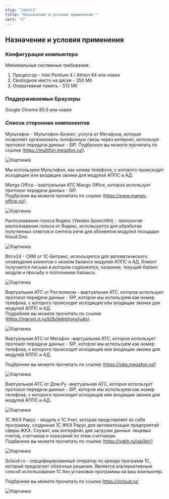 ```yaml
---
slug: "/post1"
title: "Назначение и условия применения "
sort: "2"
---
```


## Назначение и условия применения

### Конфигурация компьютера

Минимальные системные требования:

1. Процессор - Intel Pentium 4 / Athlon 64 или новее
1. Свободное место на диске - 350 Мб
1. Оперативная память - 512 Mб

### Поддерживаемые Браузеры

Google Chrome 85.0 или новее

### Список сторонних компонентов

Мультифон - Мультифон-Бизнес, услуга от Мегафона, которая позволяет организовать телефонную связь через интернет, используя протокол передачи данных - SIP. Подбронее вы можете прочитать по ссылке  (https://multifon.megafon.ru/).

![Картинка](./images/about_megafon.png "Страница Мультифон Бизнес от Мегафон")

Мы используем Мультифон, как номер телефона, с которого происходят исходящие или  входящие звонки для модулей  АППС и АД.

Mango Office - виртуальная АТС Mango Office, которое использует протокол передачи данных - SIP.  
Подбронее вы можете прочитать по ссылке  (https://www.mango-office.ru/).

![Картинка](./images/about_mango_office.png "Страница Mango Office от Манго Телеком")

Распознавание голоса Яндекс (Yandex.SpeechKit) - технология распознавания голоса от Яндекс, используется для обработки полученных ответов и синтеза речи для абонентов модулей площадки Kloud.One.

![Картинка](./images/about_yandex.png " Страница Yandex SpeechKit от Яндекс")

Bitrix24 - CRM  от 1С-Битрикс, используется для автоматического оповещения клиентов о низком балансе модулей АППС и АД. Клиент получается письмо в котором содержится, название, текущий баланс модуля и просьбу о пополнении баланса.

![Картинка](./images/about_bitrix.png "Страница Битрикс 24 от 1С-Битрикс")

Виртуальная АТС от Ростелеком - виртуальная АТС, которое использует протокол передачи данных - SIP, которое мы используем как номер телефона, с которого происходят исходящие или  входящие звонки для модулей  АППС и АД.  
Подробнее вы можете прочитать по ссылке  (https://maryel.rt.ru/b2b/telephony/vats).

![Картинка](./images/about_rt_ats.png "Страница Виртуальная АТС от Ростелеком")

Виртуальная АТС от Мегафон -виртуальная АТС, которое использует протокол передачи данных - SIP, которое мы используем как номер телефона, с которого происходят исходящие или  входящие звонки для модулей  АППС и АД.

Подбронее вы можете прочитать по ссылке  (https://vats.megafon.ru/)

![Картинка](./images/about_megafon_ats.png "Страница Виртуальная АТС от Мегафон")

Виртуальная АТС от Дом.Ру -виртуальная АТС, которое использует протокол передачи данных - SIP, которое мы используем как номер телефона, с которого происходят исходящие или  входящие звонки для модулей  АППС и АД.

![Картинка](./images/about_domru.png "Страница Виртуальная АТС от Дом.Ру")

1C ЖКХ Рарус - модуль к 1С Учет, которая представляет из себя программу, созданная 1С ЖКХ Рарус для автоматизации предприятий сферы ЖКХ. Служит, как интерфейс для загрузки данных: лицевых счетов, счетчиков и показаний по этим счетчикам.  
Подбронее вы можете прочитать по ссылке (https://vgkh.ru/jsk/jkh/)

![Картинка](./images/about_rarus.png "Страница 1C ЖКХ Рарус")

Scloud.ru - серцифицированный оператор по аренде программ 1С, который предлагает облачные решения. Является альтернативным способ использование 1С без установки программы на ваш компьютер.

Подбронее вы можете прочитать по ссылке https://scloud.ru/

![Картинка](./images/about_scloud.png "Страница Scloud.ru")